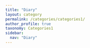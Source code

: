 ```yaml
---
title: "Diary"
layout: category
permalink: /categories/categories1/
author_profile: true
taxonomy: Categories1
sidebar:
  nav: "Diary"
---
```

